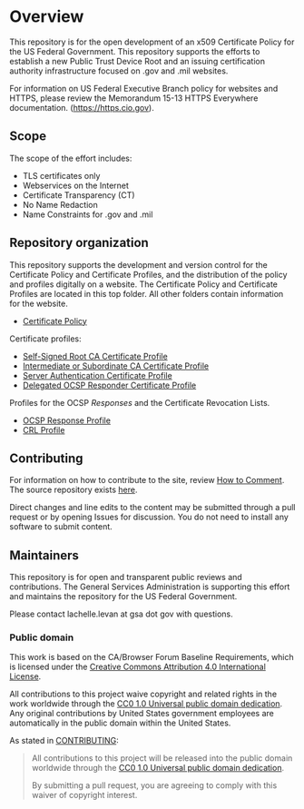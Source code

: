 # Overview
This repository is for the open development of an x509 Certificate Policy for the US Federal Government.  This repository supports the efforts to establish a new Public Trust Device Root and an issuing certification authority infrastructure focused on .gov and .mil websites.

For information on US Federal Executive Branch policy for websites and HTTPS, please review the Memorandum 15-13 HTTPS Everywhere documentation. (https://https.cio.gov).

## Scope
The scope of the effort includes:

* TLS certificates only
* Webservices on the Internet
* Certificate Transparency (CT)
* No Name Redaction
* Name Constraints for .gov and .mil

## Repository organization
This repository supports the development and version control for the Certificate Policy and Certificate Profiles, and the distribution of the policy and profiles digitally on a website.  The Certificate Policy and Certificate Profiles are located in this top folder.  All other folders contain information for the website.  

- [Certificate Policy](certificate-policy.md)

Certificate profiles:
- [Self-Signed Root CA Certificate Profile](certificate-profile-root-CA.md)
- [Intermediate or Subordinate CA Certificate Profile](certificate-profile-subordinate-CA.md)
- [Server Authentication Certificate Profile](certificate-profile-server-authentication.md)
- [Delegated OCSP Responder Certificate Profile](certificate-profile-OCSP-responder.md)

Profiles for the OCSP _Responses_ and the Certificate Revocation Lists.
- [OCSP Response Profile](ocsp-response-profile.md)
- [CRL Profile](crl-profile.md)

## Contributing

For information on how to contribute to the site, review [How to Comment](HOWTOCOMMENT.md/). The source repository exists [here](https://github.com/uspki/policies/).

Direct changes and line edits to the content may be submitted through a pull request or by opening Issues for discussion. You do not need to install any software to submit content.

## Maintainers

This repository is for open and transparent public reviews and contributions.  The General Services Administration is supporting this effort and maintains the repository for the US Federal Government.

Please contact lachelle.levan at gsa dot gov with questions.

### Public domain

This work is based on the CA/Browser Forum Baseline Requirements,  which is licensed under the [Creative Commons Attribution 4.0 International License](https://creativecommons.org/licenses/by/4.0/).

All contributions to this project waive copyright and related rights in the work worldwide through the [CC0 1.0 Universal public domain dedication](https://creativecommons.org/publicdomain/zero/1.0/). Any original contributions by United States government employees are automatically in the public domain within the United States.

As stated in [CONTRIBUTING](CONTRIBUTING.md):

> All contributions to this project will be released into the public domain  worldwide through the [CC0 1.0 Universal public domain dedication](https://creativecommons.org/publicdomain/zero/1.0/).
>
> By submitting a pull request, you are agreeing to comply with this waiver of copyright interest.
